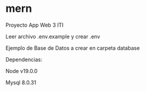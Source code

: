 # mern
Proyecto App Web 3 ITI

Leer archivo .env.example y crear .env

Ejemplo de Base de Datos a crear en carpeta database

Dependencias:

Node v19.0.0

Mysql 8.0.31

